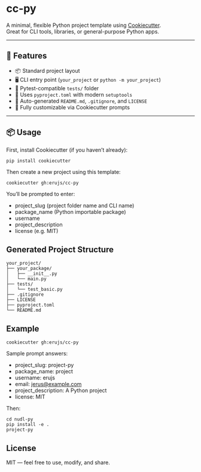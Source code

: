 # cc-py

A minimal, flexible Python project template using [Cookiecutter](https://github.com/cookiecutter/cookiecutter).  
Great for CLI tools, libraries, or general-purpose Python apps.

---

## 🚀 Features

- 📦 Standard project layout
- 🖥 CLI entry point (`your_project` or `python -m your_project`)
- 🧪 Pytest-compatible `tests/` folder
- 📄 Uses `pyproject.toml` with modern `setuptools`
- 📜 Auto-generated `README.md`, `.gitignore`, and `LICENSE`
- 🔧 Fully customizable via Cookiecutter prompts

---

## 📦 Usage

First, install Cookiecutter (if you haven’t already):

```
pip install cookiecutter
```

Then create a new project using this template:

```
cookiecutter gh:erujs/cc-py
```

You’ll be prompted to enter:

- project_slug (project folder name and CLI name)
- package_name (Python importable package)
- username
- project_description
- license (e.g. MIT)

## Generated Project Structure

```
your_project/
├── your_package/
│   ├── __init__.py
│   └── main.py
├── tests/
│   └── test_basic.py
├── .gitignore
├── LICENSE
├── pyproject.toml
└── README.md
```

## Example

```
cookiecutter gh:erujs/cc-py
```

Sample prompt answers:

- project_slug: project-py
- package_name: project
- username: erujs
- email: jerus@example.com
- project_description: A Python project
- license: MIT

Then:

```
cd nudl-py
pip install -e .
project-py
```

## License
MIT — feel free to use, modify, and share.